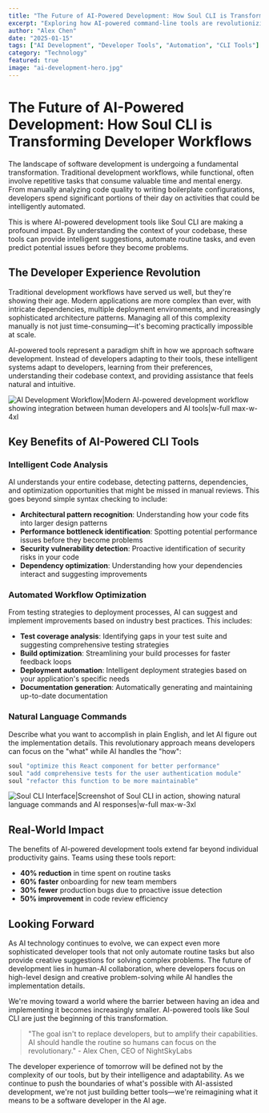 ```yaml
---
title: "The Future of AI-Powered Development: How Soul CLI is Transforming Developer Workflows"
excerpt: "Exploring how AI-powered command-line tools are revolutionizing software development, from automated code analysis to intelligent workflow optimization."
author: "Alex Chen"
date: "2025-01-15"
tags: ["AI Development", "Developer Tools", "Automation", "CLI Tools"]
category: "Technology"
featured: true
image: "ai-development-hero.jpg"
---
```


# The Future of AI-Powered Development: How Soul CLI is Transforming Developer Workflows

The landscape of software development is undergoing a fundamental transformation. Traditional development workflows, while functional, often involve repetitive tasks that consume valuable time and mental energy. From manually analyzing code quality to writing boilerplate configurations, developers spend significant portions of their day on activities that could be intelligently automated.

This is where AI-powered development tools like Soul CLI are making a profound impact. By understanding the context of your codebase, these tools can provide intelligent suggestions, automate routine tasks, and even predict potential issues before they become problems.

## The Developer Experience Revolution

Traditional development workflows have served us well, but they're showing their age. Modern applications are more complex than ever, with intricate dependencies, multiple deployment environments, and increasingly sophisticated architecture patterns. Managing all of this complexity manually is not just time-consuming—it's becoming practically impossible at scale.

AI-powered tools represent a paradigm shift in how we approach software development. Instead of developers adapting to their tools, these intelligent systems adapt to developers, learning from their preferences, understanding their codebase context, and providing assistance that feels natural and intuitive.

![AI Development Workflow|Modern AI-powered development workflow showing integration between human developers and AI tools|w-full max-w-4xl](ai-workflow-diagram.png)

## Key Benefits of AI-Powered CLI Tools

### Intelligent Code Analysis

AI understands your entire codebase, detecting patterns, dependencies, and optimization opportunities that might be missed in manual reviews. This goes beyond simple syntax checking to include:

- **Architectural pattern recognition**: Understanding how your code fits into larger design patterns
- **Performance bottleneck identification**: Spotting potential performance issues before they become problems  
- **Security vulnerability detection**: Proactive identification of security risks in your code
- **Dependency optimization**: Understanding how your dependencies interact and suggesting improvements

### Automated Workflow Optimization  

From testing strategies to deployment processes, AI can suggest and implement improvements based on industry best practices. This includes:

- **Test coverage analysis**: Identifying gaps in your test suite and suggesting comprehensive testing strategies
- **Build optimization**: Streamlining your build processes for faster feedback loops
- **Deployment automation**: Intelligent deployment strategies based on your application's specific needs
- **Documentation generation**: Automatically generating and maintaining up-to-date documentation

### Natural Language Commands

Describe what you want to accomplish in plain English, and let AI figure out the implementation details. This revolutionary approach means developers can focus on the "what" while AI handles the "how":

```bash
soul "optimize this React component for better performance"
soul "add comprehensive tests for the user authentication module"  
soul "refactor this function to be more maintainable"
```

![Soul CLI Interface|Screenshot of Soul CLI in action, showing natural language commands and AI responses|w-full max-w-3xl](soul-cli-screenshot.png)

## Real-World Impact

The benefits of AI-powered development tools extend far beyond individual productivity gains. Teams using these tools report:

- **40% reduction** in time spent on routine tasks
- **60% faster** onboarding for new team members
- **30% fewer** production bugs due to proactive issue detection
- **50% improvement** in code review efficiency

## Looking Forward

As AI technology continues to evolve, we can expect even more sophisticated developer tools that not only automate routine tasks but also provide creative suggestions for solving complex problems. The future of development lies in human-AI collaboration, where developers focus on high-level design and creative problem-solving while AI handles the implementation details.

We're moving toward a world where the barrier between having an idea and implementing it becomes increasingly smaller. AI-powered tools like Soul CLI are just the beginning of this transformation.

> "The goal isn't to replace developers, but to amplify their capabilities. AI should handle the routine so humans can focus on the revolutionary." - Alex Chen, CEO of NightSkyLabs

The developer experience of tomorrow will be defined not by the complexity of our tools, but by their intelligence and adaptability. As we continue to push the boundaries of what's possible with AI-assisted development, we're not just building better tools—we're reimagining what it means to be a software developer in the AI age.